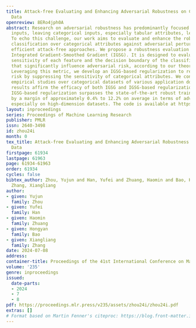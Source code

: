 ```yaml
---
title: Attack-free Evaluating and Enhancing Adversarial Robustness on Categorical
  Data
openreview: 8ERo4jph0A
abstract: Research on adversarial robustness has predominantly focused on continuous
  inputs, leaving categorical inputs, especially tabular attributes, less examined.
  To echo this challenge, our work aims to evaluate and enhance the robustness of
  classification over categorical attributes against adversarial perturbations through
  efficient attack-free approaches. We propose a robustness evaluation metric named
  Integrated Gradient-Smoothed Gradient (IGSG). It is designed to evaluate the attributional
  sensitivity of each feature and the decision boundary of the classifier, two aspects
  that significantly influence adversarial risk, according to our theoretical analysis.
  Leveraging this metric, we develop an IGSG-based regularization to reduce adversarial
  risk by suppressing the sensitivity of categorical attributes. We conduct extensive
  empirical studies over categorical datasets of various application domains. The
  results affirm the efficacy of both IGSG and IGSG-based regularization. Notably,
  IGSG-based regularization surpasses the state-of-the-art robust training methods
  by a margin of approximately 0.4% to 12.2% on average in terms of adversarial accuracy,
  especially on high-dimension datasets. The code is available at https://github.com/YujunZhou/IGSG.
layout: inproceedings
series: Proceedings of Machine Learning Research
publisher: PMLR
issn: 2640-3498
id: zhou24i
month: 0
tex_title: Attack-free Evaluating and Enhancing Adversarial Robustness on Categorical
  Data
firstpage: 61934
lastpage: 61963
page: 61934-61963
order: 61934
cycles: false
bibtex_author: Zhou, Yujun and Han, Yufei and Zhuang, Haomin and Bao, Hongyan and
  Zhang, Xiangliang
author:
- given: Yujun
  family: Zhou
- given: Yufei
  family: Han
- given: Haomin
  family: Zhuang
- given: Hongyan
  family: Bao
- given: Xiangliang
  family: Zhang
date: 2024-07-08
address:
container-title: Proceedings of the 41st International Conference on Machine Learning
volume: '235'
genre: inproceedings
issued:
  date-parts:
  - 2024
  - 7
  - 8
pdf: https://proceedings.mlr.press/v235/assets/zhou24i/zhou24i.pdf
extras: []
# Format based on Martin Fenner's citeproc: https://blog.front-matter.io/posts/citeproc-yaml-for-bibliographies/
---
```

